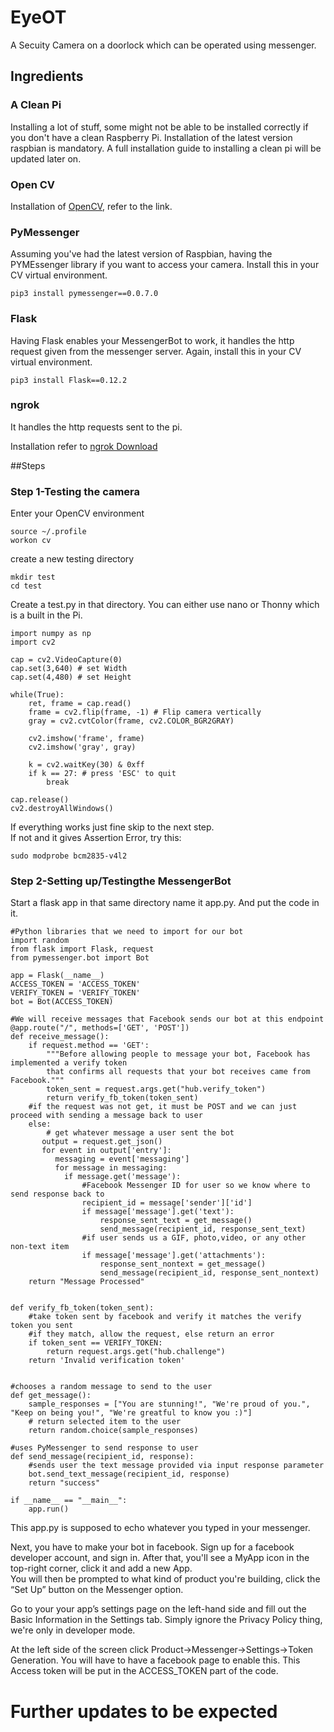 # EyeOT

A Secuity Camera on a doorlock which can be operated using messenger.


## Ingredients

### A Clean Pi
Installing a lot of stuff, some might not be able to be installed correctly if you don't have a clean Raspberry Pi. Installation of the latest version raspbian is mandatory. A full installation guide to installing a clean pi will be updated later on.

### Open CV
Installation of [OpenCV](https://www.pyimagesearch.com/2017/09/04/raspbian-stretch-install-opencv-3-python-on-your-raspberry-pi/), refer to the link.

### PyMessenger
Assuming you've had the latest version of Raspbian, having the PYMEssenger library if you want to access your camera. 
Install this in your CV virtual environment.
```
pip3 install pymessenger==0.0.7.0
```
### Flask
Having Flask enables your MessengerBot to work, it handles the http request given from the messenger server. Again, install this in your CV virtual environment.
```
pip3 install Flask==0.12.2
```
### ngrok
It handles the http requests sent to the pi.

Installation refer to [ngrok Download](https://gist.github.com/jwebcat/ecaac7bc7ee26e01cd4a)

##Steps
### Step 1-Testing the camera
Enter your OpenCV environment
```
source ~/.profile
workon cv
```
create a new testing directory
```
mkdir test
cd test
```
Create a test.py in that directory. You can either use nano or Thonny which is a built in the Pi.
```
import numpy as np
import cv2

cap = cv2.VideoCapture(0)
cap.set(3,640) # set Width
cap.set(4,480) # set Height
 
while(True):
    ret, frame = cap.read()
    frame = cv2.flip(frame, -1) # Flip camera vertically
    gray = cv2.cvtColor(frame, cv2.COLOR_BGR2GRAY)
    
    cv2.imshow('frame', frame)
    cv2.imshow('gray', gray)
    
    k = cv2.waitKey(30) & 0xff
    if k == 27: # press 'ESC' to quit
        break

cap.release()
cv2.destroyAllWindows()
```
If everything works just fine skip to the next step. </br>If not and it gives Assertion Error, try this:
```
sudo modprobe bcm2835-v4l2
```
### Step 2-Setting up/Testingthe MessengerBot
Start a flask app in that same directory name it app.py. And put the code in it.</br>
```
#Python libraries that we need to import for our bot
import random
from flask import Flask, request
from pymessenger.bot import Bot
 
app = Flask(__name__)
ACCESS_TOKEN = 'ACCESS_TOKEN'
VERIFY_TOKEN = 'VERIFY_TOKEN'
bot = Bot(ACCESS_TOKEN)
 
#We will receive messages that Facebook sends our bot at this endpoint 
@app.route("/", methods=['GET', 'POST'])
def receive_message():
    if request.method == 'GET':
        """Before allowing people to message your bot, Facebook has implemented a verify token
        that confirms all requests that your bot receives came from Facebook.""" 
        token_sent = request.args.get("hub.verify_token")
        return verify_fb_token(token_sent)
    #if the request was not get, it must be POST and we can just proceed with sending a message back to user
    else:
        # get whatever message a user sent the bot
       output = request.get_json()
       for event in output['entry']:
          messaging = event['messaging']
          for message in messaging:
            if message.get('message'):
                #Facebook Messenger ID for user so we know where to send response back to
                recipient_id = message['sender']['id']
                if message['message'].get('text'):
                    response_sent_text = get_message()
                    send_message(recipient_id, response_sent_text)
                #if user sends us a GIF, photo,video, or any other non-text item
                if message['message'].get('attachments'):
                    response_sent_nontext = get_message()
                    send_message(recipient_id, response_sent_nontext)
    return "Message Processed"
 
 
def verify_fb_token(token_sent):
    #take token sent by facebook and verify it matches the verify token you sent
    #if they match, allow the request, else return an error 
    if token_sent == VERIFY_TOKEN:
        return request.args.get("hub.challenge")
    return 'Invalid verification token'
 
 
#chooses a random message to send to the user
def get_message():
    sample_responses = ["You are stunning!", "We're proud of you.", "Keep on being you!", "We're greatful to know you :)"]
    # return selected item to the user
    return random.choice(sample_responses)
 
#uses PyMessenger to send response to user
def send_message(recipient_id, response):
    #sends user the text message provided via input response parameter
    bot.send_text_message(recipient_id, response)
    return "success"
 
if __name__ == "__main__":
    app.run()

```
This app.py is supposed to echo whatever you typed in your messenger.</br>

Next, you have to make your bot in facebook.
Sign up for a facebook developer account, and sign in. After that, you'll see a MyApp icon in the top-right corner, click it and add a new App.</br>
You will then be prompted to what kind of product you're building, click the “Set Up” button on the Messenger option.</br>

Go to your your app’s settings page on the left-hand side and fill out the Basic Information in the Settings tab. Simply ignore the Privacy Policy thing, we're only in developer mode.</br>

At the left side of the screen click Product->Messenger->Settings->Token Generation. You will have to have a facebook page to enable this. This Access token will be put in the ACCESS_TOKEN part of the code.</br>






# Further updates to be expected




